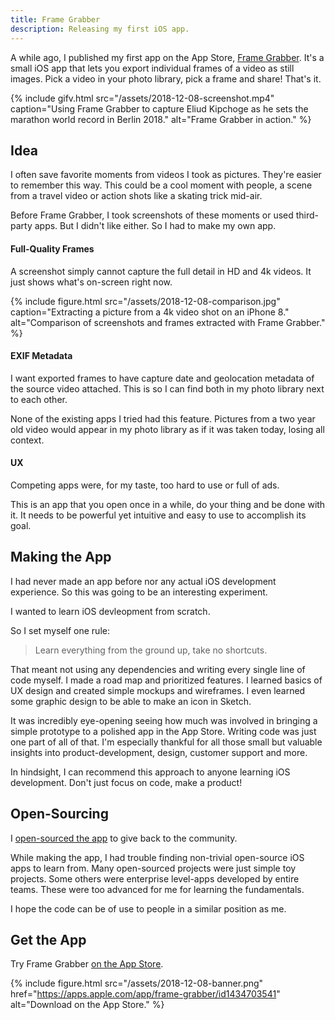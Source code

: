 ```yaml
---
title: Frame Grabber
description: Releasing my first iOS app.
---
```


A while ago, I published my first app on the App Store, [Frame Grabber](https://apps.apple.com/app/frame-grabber/id1434703541). It's a small iOS app that lets you export individual frames of a video as still images. Pick a video in your photo library, pick a frame and share! That's it.

<!--more-->

{% include gifv.html src="/assets/2018-12-08-screenshot.mp4" caption="Using Frame Grabber to capture Eliud Kipchoge as he sets the marathon world record in Berlin 2018." alt="Frame Grabber in action." %}

## Idea

I often save favorite moments from videos I took as pictures. They're easier to remember this way. This could be a cool moment with people, a scene from a travel video or action shots like a skating trick mid-air.

Before Frame Grabber, I took screenshots of these moments or used third-party apps. But I didn't like either. So I had to make my own app.

#### Full-Quality Frames

A screenshot simply cannot capture the full detail in HD and 4k videos. It just shows what's on-screen right now.

{% include figure.html src="/assets/2018-12-08-comparison.jpg" caption="Extracting a picture from a 4k video shot on an iPhone 8." alt="Comparison of screenshots and frames extracted with Frame Grabber." %}


#### EXIF Metadata

I want exported frames to have capture date and geolocation metadata of the source video attached. This is so I can find both in my photo library next to each other.

None of the existing apps I tried had this feature. Pictures from a two year old video would appear in my photo library as if it was taken today, losing all context.

#### UX

Competing apps were, for my taste, too hard to use or full of ads.

This is an app that you open once in a while, do your thing and be done with it. It needs to be powerful yet intuitive and easy to use to accomplish its goal.

## Making the App

I had never made an app before nor any actual iOS development experience. So this was going to be an interesting experiment. 

I wanted to learn iOS devleopment from scratch.

So I set myself one rule: 

> Learn everything from the ground up, take no shortcuts.

That meant not using any dependencies and writing every single line of code myself. I made a road map and prioritized features. I learned basics of UX design and created simple mockups and wireframes. I even learned some graphic design to be able to make an icon in Sketch. 

It was incredibly eye-opening seeing how much was involved in bringing a simple prototype to a polished app in the App Store. Writing code was just one part of all of that. I'm especially thankful for all those small but valuable insights into product-development, design, customer support and more.

In hindsight, I can recommend this approach to anyone learning iOS development. Don't just focus on code, make a product!

## Open-Sourcing

I [open-sourced the app](https://github.com/arthurhammer/FrameGrabber) to give back to the community. 

While making the app, I had trouble finding non-trivial open-source iOS apps to learn from. Many open-sourced projects were just simple toy projects. Some others were enterprise level-apps developed by entire teams. These were too advanced for me for learning the fundamentals. 

I hope the code can be of use to people in a similar position as me.

## Get the App

Try Frame Grabber [on the App Store](https://apps.apple.com/app/frame-grabber/id1434703541). 

{% include figure.html src="/assets/2018-12-08-banner.png" href="https://apps.apple.com/app/frame-grabber/id1434703541" alt="Download on the App Store." %}
